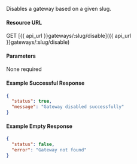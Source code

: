 <!--
@title Disable gateway
@author Moltin Ltd
@description Returns a gateway of the given slug

@sidebar 1
@family Gateway
@rate No
@auth Yes
@format JSON
@http GET
@version beta
-->
Disables a gateway based on a given slug.


#### Resource URL
GET [{{ api_url }}gateways/:slug/disable]({{ api_url }}gateways/:slug/disable)


#### Parameters
None required

<!--code-->
#### Example Successful Response
``` json
{
  "status": true,
  "message": "Gateway disabled successfully"
}
```


#### Example Empty Response
``` json
{
  "status": false,
  "error": "Gateway not found"
}
```
<!--/code-->